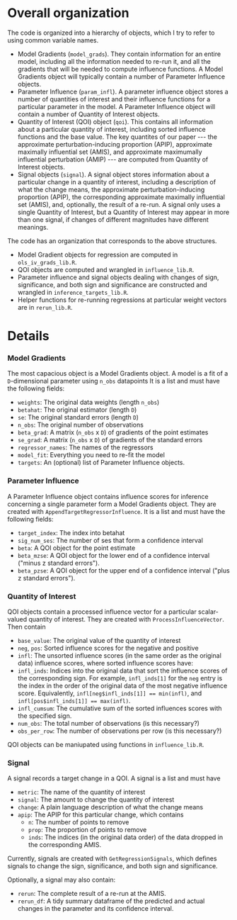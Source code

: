 
# Overall organization

The code is organized into a hierarchy of objects, which I try to refer
to using common variable names.

- Model Gradients (`model_grads`).  They contain information for an
entire model, including all the information needed to re-run it, and all the
gradients that will be needed to compute influence functions.
A Model Gradients object will typically
contain a number of Parameter Influence objects.
- Parameter Influence (`param_infl`).  A parameter influence object
stores a number of quantities of interest and their influence functions for
a particular parameter in the model.
A Parameter Influence object will contain a number of
Quantity of Interest objects.
- Quantity of Interest (QOI) object (`qoi`).  This contains all information about a
particular quantity of interest, including sorted influence functions and
the base value.  The key quantites of our paper --- the approximate
perturbation-inducing proportion (APIP), approximate maximally influential
set (AMIS), and approximate maximumally influential perturbation (AMIP) ---
are computed from Quantity of Interest objects.
- Signal objects (`signal`).  A signal object stores information about a
particular change in a quantity of interest, including a description of
what the change means, the approximate
perturbation-inducing proportion (APIP), the corresponding approximate maximally
influential set (AMIS), and, optionally, the result of a re-run.  A signal
only uses a single Quantity of Interest, but a Quantity of Interest may
appear in more than one signal, if changes of different magnitudes have
different meanings.

The code has an organization that corresponds to the above structures.

- Model Gradient objects for regression are computed in `ols_iv_grads_lib.R`.
- QOI objects are computed and wrangled in `influence_lib.R`.
- Parameter influence and signal objects dealing with changes of sign,
significance, and both sign and significance are constructed and wrangled in
`inference_targets_lib.R`.
- Helper functions for re-running regressions at particular weight vectors
are in `rerun_lib.R`.

# Details

### Model Gradients

The most capacious object is a Model Gradients object.  A model is a fit
of a `D`-dimensional parameter using `n_obs` datapoints  It is a list and must
have the following fields:
- `weights`:    The original data weights (length `n_obs`)
- `betahat`:   The original estimator (length `D`)
- `se`:      The original standard errors (length `D`)
- `n_obs`:      The original number of observations
- `beta_grad`:  A matrix (`n_obs` x `D`) of gradients of the point estimates
- `se_grad`:    A matrix (`n_obs` x `D`) of gradients of the standard errors
- `regressor_names`:    The names of the regressors
- `model_fit`:          Everything you need to re-fit the model
- `targets`:  An (optional) list of Parameter Influence objects.

### Parameter Influence

A Parameter Influence object contains influence scores for inference concerning
a single parameter form a Model Gradients object.  They are
created with `AppendTargetRegressorInfluence`.
It is a list and must have the following fields:
- `target_index`:   The index into betahat
- `sig_num_ses`:    The number of ses that form a confidence interval
- `beta`:  A QOI object for the point estimate
- `beta_mzse`:  A QOI object for the lower end of a confidence
interval ("minus z standard errors").
- `beta_pzse`:  A QOI object for the upper end of a confidence
interval ("plus z standard errors").

### Quantity of Interest

QOI objects contain a processed influence vector for a particular scalar-valued
quantity of interest.
They are created with `ProcessInfluenceVector`.  Then contain
- `base_value`:     The original value of the quantity of interest
- `neg`, `pos`:       Sorted influence scores for the negative and positive
- `infl`: The unsorted influence scores (in the same order as the original data)
influence scores, where sorted influence scores have:
- `infl_inds`:      Indices into the original data that sort the influence
scores of the corresponding sign.  For example, `infl_inds[1]`
for the `neg` entry is the index in the order of the original
data of the most negative influence score.  Equivalently,
`infl[neg$infl_inds[1]] == min(infl)`, and
`infl[pos$infl_inds[1]] == max(infl)`.
- `infl_cumsum`:    The cumulative sum of the sorted influences scores with
the specified sign.
- `num_obs`:        The total number of observations (is this necessary?)
- `obs_per_row`:    The number of observations per row (is this necessary?)

QOI objects can be maniupated using functions in `influence_lib.R`.

### Signal

A signal records a target change in a QOI.  A signal is a list and must have
- `metric`:         The name of the quantity of interest
- `signal`:         The amount to change the quantity of interest
- `change`:    A plain language description of what the change means
- `apip`:           The APIP for this particular change, which contains
    - `n`: The number of points to remove
    - `prop`: The proportion of points to remove
    - `inds`: The indices (in the original data order) of the data dropped in the corresponding AMIS.

Currently, signals are created with `GetRegressionSignals`, which defines signals
to change the sign, significance, and both sign and significance.

Optionally, a signal may also contain:
- `rerun`: The complete result of a re-run at the AMIS.
- `rerun_df`: A tidy summary dataframe of the predicted and actual changes
in the parameter and its confidence interval.

